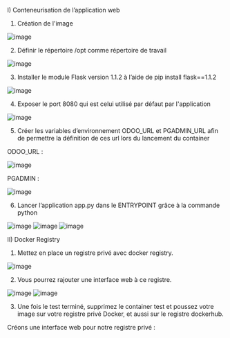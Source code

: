 I) Conteneurisation de l’application web

1) Création de l'image

![image](https://user-images.githubusercontent.com/115996823/201756623-0dfaccc1-0aad-4b00-aa6b-64621ac71aee.png)

2) Définir le répertoire /opt comme répertoire de travail

![image](https://user-images.githubusercontent.com/115996823/201757658-98769b13-334c-4426-aae7-922176f413d5.png)

3) Installer le module Flask version 1.1.2 à l’aide de pip install flask==1.1.2

![image](https://user-images.githubusercontent.com/115996823/201757418-777e4175-8b1d-4c3f-96b7-2b59e3d6c778.png)

4) Exposer le port 8080 qui est celui utilisé par défaut par l'application

![image](https://user-images.githubusercontent.com/115996823/201758381-af8d7698-02e6-478b-b3f4-63ab44c09afa.png)


5) Créer les variables d’environnement ODOO_URL et PGADMIN_URL afin de permettre la définition de ces url lors du lancement du container

ODOO_URL :

![image](https://user-images.githubusercontent.com/115996823/201757903-83d80dcc-5e2f-4dd7-9d35-98c6cd87ab78.png)

PGADMIN :

![image](https://user-images.githubusercontent.com/115996823/201757957-fffa8296-91ac-4aa0-9cb6-3f2ed3ed3158.png)

6) Lancer l’application app.py dans le ENTRYPOINT grâce à la commande python

![image](https://user-images.githubusercontent.com/115996823/201765710-4b4652a7-4d57-40cc-8aed-856b01eb9785.png)
![image](https://user-images.githubusercontent.com/115996823/201765724-79800a78-fd06-4aca-968a-1d11361de5b6.png)
![image](https://user-images.githubusercontent.com/115996823/201765852-3fea4159-6687-4a26-b2ab-e8c3ee9d641e.png)


II) Docker Registry

1) Mettez en place un registre privé avec docker registry.

![image](https://user-images.githubusercontent.com/115996823/201784704-964c7178-8f9e-4c95-975b-1b2b571d0c33.png)

2) Vous pourrez rajouter une interface web à ce registre.

![image](https://user-images.githubusercontent.com/115996823/201784730-a511417d-c9dd-4cb4-b5fd-f48b86959df6.png)
![image](https://user-images.githubusercontent.com/115996823/201785638-c356528e-0ee2-4b98-8647-462ce547f5f1.png)

3) Une fois le test terminé, supprimez le container test et poussez votre image sur votre registre privé Docker, et aussi sur le registre dockerhub.

Créons une interface web pour notre registre privé :





